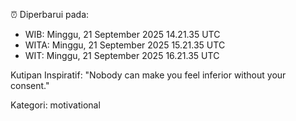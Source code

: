 ⏰ Diperbarui pada:
- WIB: Minggu, 21 September 2025 14.21.35 UTC
- WITA: Minggu, 21 September 2025 15.21.35 UTC
- WIT: Minggu, 21 September 2025 16.21.35 UTC

Kutipan Inspiratif:
"Nobody can make you feel inferior without your consent."


Kategori: motivational

